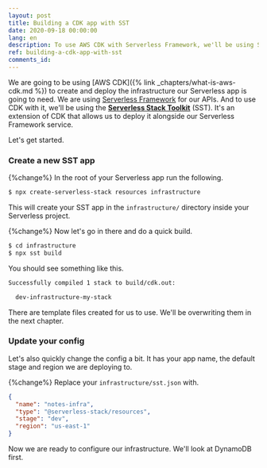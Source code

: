 ```yaml
---
layout: post
title: Building a CDK app with SST
date: 2020-09-18 00:00:00
lang: en
description: To use AWS CDK with Serverless Framework, we'll be using Serverless Stack Toolkit (SST). We'll use the `create-serverless-stack` command to create our SST project.
ref: building-a-cdk-app-with-sst
comments_id: 
---
```


We are going to be using [AWS CDK]({% link _chapters/what-is-aws-cdk.md %}) to create and deploy the infrastructure our Serverless app is going to need. We are using [Serverless Framework](https://github.com/serverless/serverless) for our APIs. And to use CDK with it, we'll be using the [**Serverless Stack Toolkit**](https://github.com/serverless-stack/serverless-stack) (SST). It's an extension of CDK that allows us to deploy it alongside our Serverless Framework service.

Let's get started.

### Create a new SST app

{%change%} In the root of your Serverless app run the following.

``` bash
$ npx create-serverless-stack resources infrastructure
```

This will create your SST app in the `infrastructure/` directory inside your Serverless project.

{%change%} Now let's go in there and do a quick build.

``` bash
$ cd infrastructure
$ npx sst build
```

You should see something like this.

``` bash
Successfully compiled 1 stack to build/cdk.out:

  dev-infrastructure-my-stack
```

There are template files created for us to use. We'll be overwriting them in the next chapter.

### Update your config

Let's also quickly change the config a bit. It has your app name, the default stage and region we are deploying to.

{%change%} Replace your `infrastructure/sst.json` with.

``` json
{
  "name": "notes-infra",
  "type": "@serverless-stack/resources",
  "stage": "dev",
  "region": "us-east-1"
}
```

Now we are ready to configure our infrastructure. We'll look at DynamoDB first.
